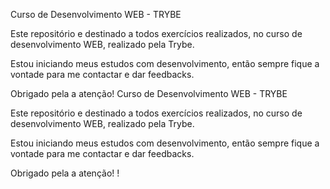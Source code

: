 Curso de Desenvolvimento WEB - TRYBE

Este repositório e destinado a todos exercícios realizados, no curso de desenvolvimento WEB, realizado pela Trybe.

Estou iniciando meus estudos com desenvolvimento, então sempre fique a vontade para me contactar e dar feedbacks.

Obrigado pela a atenção!
Curso de Desenvolvimento WEB - TRYBE

Este repositório e destinado a todos exercícios realizados, no curso de desenvolvimento WEB, realizado pela Trybe.

Estou iniciando meus estudos com desenvolvimento, então sempre fique a vontade para me contactar e dar feedbacks.

Obrigado pela a atenção!
!
